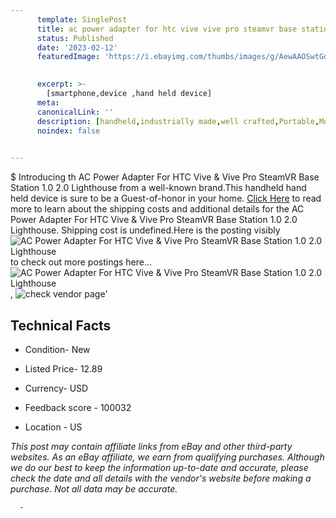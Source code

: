 ```yaml
---
      template: SinglePost
      title: ac power adapter for htc vive vive pro steamvr base station 1 0 2 0 lighthouse
      status: Published
      date: '2023-02-12'
      featuredImage: 'https://i.ebayimg.com/thumbs/images/g/AewAAOSwtGdcuPrB/s-l225.jpg'
       

      excerpt: >-
        [smartphone,device ,hand held device]
      meta:
      canonicalLink: ''
      description: [handheld,industrially made,well crafted,Portable,Mobile,Compact,Convenient,Lightweight,Maneuverable,Man-portable,Miniature,Carriable,Hand-held,Light,Holdable,Transportable,Mobile device,Pocket-sized,On-the-go,Wireless,Cordless,Compact size,Convenient size, smartphone,device ,hand held device]
      noindex: false
      

---
```

$
      Introducing th AC Power Adapter For HTC Vive & Vive Pro SteamVR Base Station 1.0 2.0 Lighthouse from a well-known brand.This handheld hand held device is sure to be a Guest-of-honor in your home. [Click Here](https://www.ebay.com/itm/283921426554?hash=item421b09287a%3Ag%3AAewAAOSwtGdcuPrB&mkevt=1&mkcid=1&mkrid=711-53200-19255-0&campid=%253CePNCampaignId%253E&customid=%253CreferenceId%253E&toolid=10049) to read more to learn about the shipping costs and additional details for the AC Power Adapter For HTC Vive & Vive Pro SteamVR Base Station 1.0 2.0 Lighthouse. Shipping cost is undefined.Here is the posting visibly ![AC Power Adapter For HTC Vive & Vive Pro SteamVR Base Station 1.0 2.0 Lighthouse](https://i.ebayimg.com/thumbs/images/g/AewAAOSwtGdcuPrB/s-l225.jpg) to check out more postings here... ![AC Power Adapter For HTC Vive & Vive Pro SteamVR Base Station 1.0 2.0 Lighthouse](https://i.ebayimg.com/images/g/AewAAOSwtGdcuPrB/s-l1200.jpg), ![check vendor page](https://origin-galleryplus.ebayimg.com/ws/web/283921426554_2_0_1/225x225.jpg,https://origin-galleryplus.ebayimg.com/ws/web/283921426554_3_0_1/225x225.jpg,https://origin-galleryplus.ebayimg.com/ws/web/283921426554_4_0_1/225x225.jpg,https://origin-galleryplus.ebayimg.com/ws/web/283921426554_5_0_1/225x225.jpg)'

      

 ## Technical Facts 



     
      

 - Condition- New 


      

 - Listed Price- 12.89 


      

 - Currency- USD 


      

 - Feedback score - 100032 


      

 - Location - US 


      
      

 *_This post may contain affiliate links from eBay and other third-party websites. As an eBay affiliate, we earn from qualifying purchases. Although we do our best to keep the information up-to-date and accurate, please check the date and all details with the vendor's website before making a purchase. Not all data may be accurate._*




      -
